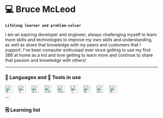 # 💻 Bruce McLeod

**`Lifelong learner and problem-solver`**

I am an aspiring developer and engineer, always challenging myself to learn more skills and technologies to improve my own skills and understanding, as well as share that knowledge with my peers and customers that I support.
I've been computer enthusiast ever since getting to use my first 386 at home as a kid and love getting to learn more and continue to share that passion and knowledge with others!

---

### 💬 Languages and 🔧 Tools in use

<img align="left" alt="TypeScript" width="25px" style="padding-right:15px;" src="https://cdn.jsdelivr.net/gh/devicons/devicon/icons/typescript/typescript-plain.svg" />
<img align="left" alt="Angular" width="25px" style="padding-right:15px;" src="https://cdn.jsdelivr.net/gh/devicons/devicon/icons/angularjs/angularjs-plain.svg" />
<img align="left" alt="Git" width="25px" style="padding-right:15px;" src="https://cdn.jsdelivr.net/gh/devicons/devicon/icons/git/git-original.svg" />
<img align="left" alt="HTML" width="25px" style="padding-right:15px;" src="https://cdn.jsdelivr.net/gh/devicons/devicon/icons/html5/html5-plain.svg" />
<img align="left" alt="CSS" width="25px" style="padding-right:15px;" src="https://cdn.jsdelivr.net/gh/devicons/devicon/icons/css3/css3-plain.svg" />
<img align="left" alt="JavaScript" width="25px" style="padding-right:15px;" src="https://cdn.jsdelivr.net/gh/devicons/devicon/icons/javascript/javascript-plain.svg" />
<img align="left" alt="React" width="25px" style="padding-right:15px;" src="https://cdn.jsdelivr.net/gh/devicons/devicon/icons/react/react-original.svg" />
<img align="left" alt="GitHub" width="25px" style="padding-right:15px;" src="https://cdn.jsdelivr.net/gh/devicons/devicon/icons/github/github-original.svg" />
<img align="left" alt="Bash" width="25px" style="padding-right:15px;" src="https://cdn.jsdelivr.net/gh/devicons/devicon/icons/bash/bash-original.svg" />
<br />

--

### 🗒 Learning list
